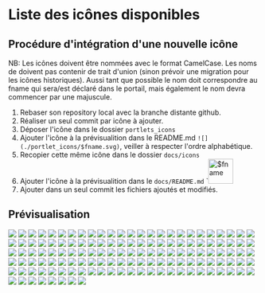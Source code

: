 # Liste des icônes disponibles

## Procédure d'intégration d'une nouvelle icône

NB: Les icônes doivent être nommées avec le format CamelCase. Les noms de doivent pas contenir de trait d'union (sinon prévoir une migration pour les icônes historiques). Aussi tant que possible le nom doit correspondre au fname qui sera/est déclaré dans le portail, mais également le nom devra commencer par une majuscule.

1. Rebaser son repository local avec la branche distante github.
2. Réaliser un seul commit par icône à ajouter.
3. Déposer l'icône dans le dossier `portlets_icons`
4. Ajouter l'icône à la prévisualition dans le README.md `![](./portlet_icons/$fname.svg)`, veiller à respecter l'ordre alphabétique.
5. Recopier cette même icône dans le dossier `docs/icons`
6. Ajouter l'icône à la prévisualition dans le `docs/README.md` `<img src="./icons/$fname.svg" alt="$fname" title="$fname" width="50" height="50" >
7. Ajouter dans un seul commit les fichiers ajoutés et modifiés.

## Prévisualisation

![](./portlet_icons/AccesOAE_RECIA.svg)
![](./portlet_icons/accueil-cfa.svg)
![](./portlet_icons/accueil-clg18.svg)
![](./portlet_icons/accueil-clg28.svg)
![](./portlet_icons/accueil-clg37.svg)
![](./portlet_icons/accueil-lycees.svg)
![](./portlet_icons/ActualitesCD37.svg)
![](./portlet_icons/ActualitesCollectivite.svg)
![](./portlet_icons/ActualitesDRAAF.svg)
![](./portlet_icons/ActualitesEtab.svg)
![](./portlet_icons/ActualitesRectorat.svg)
![](./portlet_icons/ActualitesRegion.svg)
![](./portlet_icons/AdminListesDiffusion.svg)
![](./portlet_icons/AgendaKronolith.svg)
![](./portlet_icons/AidePortailENT.svg)
![](./portlet_icons/aidesInfosCFA.svg)
![](./portlet_icons/AnnoncesRECIA.svg)
![](./portlet_icons/CahierTexte.svg)
![](./portlet_icons/calendar.svg)
![](./portlet_icons/CAPYTALE.svg)
![](./portlet_icons/Catalogue_OPSI.svg)
![](./portlet_icons/catalogueRessources.svg)
![](./portlet_icons/CD18Numeritheque.svg)
![](./portlet_icons/CD18PortailUsager.svg)
![](./portlet_icons/CD18outilsAgents.svg)
![](./portlet_icons/CDITheresePlaniol.svg)
![](./portlet_icons/CourrielAcademique.svg)
![](./portlet_icons/CourrielEducagri.svg)
![](./portlet_icons/CourrielEleves.svg)
![](./portlet_icons/CourrielRECIA.svg)
![](./portlet_icons/COS.svg)
![](./portlet_icons/Corely.svg)
![](./portlet_icons/CPRO-STI.svg)
![](./portlet_icons/CPRO.svg)
![](./portlet_icons/DocENT.svg)
![](./portlet_icons/DocumentsDRAAF.svg)
![](./portlet_icons/DocumentsEtab.svg)
![](./portlet_icons/DocumentsCollectivite.svg)
![](./portlet_icons/DocumentsRectorat.svg)
![](./portlet_icons/EchoSpheres.svg)
![](./portlet_icons/EDT.svg)
![](./portlet_icons/EducationIndre.svg)
![](./portlet_icons/EducationLoiret.svg)
![](./portlet_icons/EducationTouraine.svg)
![](./portlet_icons/edumalin.svg)
![](./portlet_icons/Elea.svg)
![](./portlet_icons/email-preview-clg37.svg)
![](./portlet_icons/email-preview-netocentre.svg)
![](./portlet_icons/ESCO-GLC.svg)
![](./portlet_icons/ESCO-MCE.svg)
![](./portlet_icons/ESCO-ParamEtab.svg)
![](./portlet_icons/esup-filemanager.svg)
![](./portlet_icons/eurecia.svg)
![](./portlet_icons/Evento.svg)
![](./portlet_icons/FileSender.svg)
![](./portlet_icons/FlashInfoEtab.svg)
![](./portlet_icons/Folios.svg)
![](./portlet_icons/GLC.svg)
![](./portlet_icons/GLPI.svg)
![](./portlet_icons/GRR2_CFA.svg)
![](./portlet_icons/GRR2_netocentre.svg)
![](./portlet_icons/GRR_JCoeurEleves.svg)
![](./portlet_icons/HelpInfo.svg)
![](./portlet_icons/I2Grouper-UI.svg)
![](./portlet_icons/infosEtoile.svg)
![](./portlet_icons/InstantsMetiers.svg)
![](./portlet_icons/ITSM.svg)
![](./portlet_icons/ItsTours_VieEtudiante.svg)
![](./portlet_icons/LEA.svg)
![](./portlet_icons/LettreActualites.svg)
![](./portlet_icons/LiensEdutiles.svg)
![](./portlet_icons/LiensUtilAgri.svg)
![](./portlet_icons/liensUtilesCFA.svg)
![](./portlet_icons/Limesurvey.svg)
![](./portlet_icons/ListesDiffusion.svg)
![](./portlet_icons/Mediacentre.svg)
![](./portlet_icons/menuCantine.svg)
![](./portlet_icons/MessageAccueilWoC.svg)
![](./portlet_icons/MILycees.svg)
![](./portlet_icons/MonCDIAKahn.svg)
![](./portlet_icons/MonCDIPLCourier.svg)
![](./portlet_icons/MonCDI.svg)
![](./portlet_icons/MonDesk.svg)
![](./portlet_icons/MoodleMu.svg)
![](./portlet_icons/MSOffice.svg)
![](./portlet_icons/OBII.svg)
![](./portlet_icons/OffresStages45.svg)
![](./portlet_icons/OnisepServices.svg)
![](./portlet_icons/OwnCloud_RECIA.svg)
![](./portlet_icons/pearltrees.svg)
![](./portlet_icons/PDFOnline.svg)
![](./portlet_icons/PIA.svg)
![](./portlet_icons/pix-externe.svg)
![](./portlet_icons/pix.svg)
![](./portlet_icons/PMB_LesCharmilles.svg)
![](./portlet_icons/PMB.svg)
![](./portlet_icons/pod.svg)
![](./portlet_icons/PortailArenA.svg)
![](./portlet_icons/projetVoltaire-ITSTours.svg)
![](./portlet_icons/PublicationContenus.svg)
![](./portlet_icons/Pydio36.svg)
![](./portlet_icons/RessourcesDiffusables.svg)
![](./portlet_icons/RessourcesNumeriques.svg)
![](./portlet_icons/RessourcesOrientationLycees.svg)
![](./portlet_icons/RestoGest.svg)
![](./portlet_icons/RestoResa.svg)
![](./portlet_icons/RestoSuiviTarif.svg)
![](./portlet_icons/RestoTarif.svg)
![](./portlet_icons/ResumeActualitesCD37.svg)
![](./portlet_icons/ResumeActualitesEtab.svg)
![](./portlet_icons/ResumeActualitesRegion.svg)
![](./portlet_icons/ResumeInfosENT.svg)
![](./portlet_icons/SACoche.svg)
![](./portlet_icons/SconetNotes_chefetab.svg)
![](./portlet_icons/SconetNotes_peda.svg)
![](./portlet_icons/SconetNotes.svg)
![](./portlet_icons/SconetNotes_viesco.svg)
![](./portlet_icons/SiecleVieScolaire.svg)
![](./portlet_icons/SiteDRTIC.svg)
![](./portlet_icons/SiteEtablissement.svg)
![](./portlet_icons/Statistiques_CFA.svg)
![](./portlet_icons/Statistiques.svg)
![](./portlet_icons/Teleservices.svg)
![](./portlet_icons/tlDraw.svg)
![](./portlet_icons/VideoNOCWPP.svg)
![](./portlet_icons/VieScolaire.svg)
![](./portlet_icons/WiseMapping.svg)
![](./portlet_icons/Wims.svg)
![](./portlet_icons/XWIKI.svg)
![](./portlet_icons/Yakforms.svg)
![](./portlet_icons/YEPS.svg)
![](./portlet_icons/YmagLog.svg)
![](./portlet_icons/Ypareo.svg)
